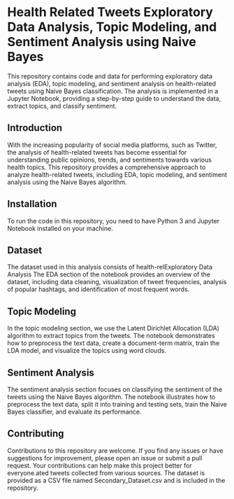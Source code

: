 # Health Related Tweets Exploratory Data Analysis, Topic Modeling, and Sentiment Analysis using Naive Bayes

This repository contains code and data for performing exploratory data analysis (EDA), topic modeling, and sentiment analysis on health-related tweets using Naive Bayes classification. The analysis is implemented in a Jupyter Notebook, providing a step-by-step guide to understand the data, extract topics, and classify sentiment.

## Introduction
With the increasing popularity of social media platforms, such as Twitter, the analysis of health-related tweets has become essential for understanding public opinions, trends, and sentiments towards various health topics. This repository provides a comprehensive approach to analyze health-related tweets, including EDA, topic modeling, and sentiment analysis using the Naive Bayes algorithm.

## Installation
To run the code in this repository, you need to have Python 3 and Jupyter Notebook installed on your machine. 

## Dataset
The dataset used in this analysis consists of health-relExploratory Data Analysis
The EDA section of the notebook provides an overview of the dataset, including data cleaning, visualization of tweet frequencies, analysis of popular hashtags, and identification of most frequent words.

## Topic Modeling
In the topic modeling section, we use the Latent Dirichlet Allocation (LDA) algorithm to extract topics from the tweets. The notebook demonstrates how to preprocess the text data, create a document-term matrix, train the LDA model, and visualize the topics using word clouds.

## Sentiment Analysis
The sentiment analysis section focuses on classifying the sentiment of the tweets using the Naive Bayes algorithm. The notebook illustrates how to preprocess the text data, split it into training and testing sets, train the Naive Bayes classifier, and evaluate its performance.

## Contributing
Contributions to this repository are welcome. If you find any issues or have suggestions for improvement, please open an issue or submit a pull request. Your contributions can help make this project better for everyone.ated tweets collected from various sources. The dataset is provided as a CSV file named Secondary_Dataset.csv and is included in the repository. 



